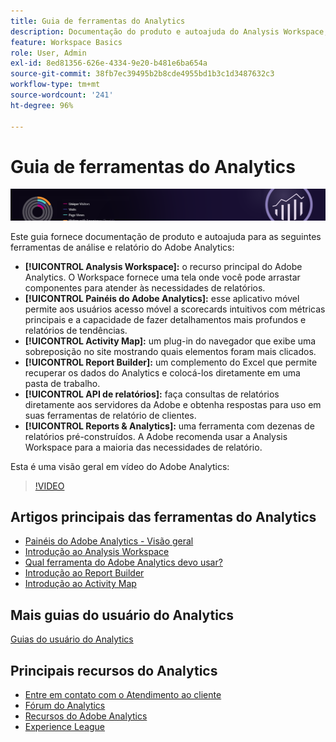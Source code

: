 ```yaml
---
title: Guia de ferramentas do Analytics
description: Documentação do produto e autoajuda do Analysis Workspace, painéis do Adobe Analytics, Activity Map, Report Builder, API de relatórios e Reports & Analytics.
feature: Workspace Basics
role: User, Admin
exl-id: 8ed81356-626e-4334-9e20-b481e6ba654a
source-git-commit: 38fb7ec39495b2b8cde4955bd1b3c1d3487632c3
workflow-type: tm+mt
source-wordcount: '241'
ht-degree: 96%

---
```


# Guia de ferramentas do Analytics

![Banner](../../assets/doc_banner_analyze.png)

Este guia fornece documentação de produto e autoajuda para as seguintes ferramentas de análise e relatório do Adobe Analytics:

* **[!UICONTROL Analysis Workspace]:** o recurso principal do Adobe Analytics. O Workspace fornece uma tela onde você pode arrastar componentes para atender às necessidades de relatórios.
* **[!UICONTROL Painéis do Adobe Analytics]:** esse aplicativo móvel permite aos usuários acesso móvel a scorecards intuitivos com métricas principais e a capacidade de fazer detalhamentos mais profundos e relatórios de tendências.
* **[!UICONTROL Activity Map]:** um plug-in do navegador que exibe uma sobreposição no site mostrando quais elementos foram mais clicados.
* **[!UICONTROL Report Builder]:** um complemento do Excel que permite recuperar os dados do Analytics e colocá-los diretamente em uma pasta de trabalho.
* **[!UICONTROL API de relatórios]:** faça consultas de relatórios diretamente aos servidores da Adobe e obtenha respostas para uso em suas ferramentas de relatório de clientes.
* **[!UICONTROL Reports &amp; Analytics]:** uma ferramenta com dezenas de relatórios pré-construídos. A Adobe recomenda usar a Analysis Workspace para a maioria das necessidades de relatório.

Esta é uma visão geral em vídeo do Adobe Analytics:

>[!VIDEO](https://video.tv.adobe.com/v/27429/?quality=12)

## Artigos principais das ferramentas do Analytics

* [Painéis do Adobe Analytics - Visão geral](/help/analyze/mobile-app/home.md)
* [Introdução ao Analysis Workspace](analysis-workspace/home.md)
* [Qual ferramenta do Adobe Analytics devo usar?](/help/admin/c-analytics-product-comparison/which-analytics-tool.md)
* [Introdução ao Report Builder](report-builder/home.md)
* [Introdução ao Activity Map](activity-map/activity-map.md)

## Mais guias do usuário do Analytics

[Guias do usuário do Analytics](https://experienceleague.adobe.com/docs/analytics.html?lang=pt-BR)

## Principais recursos do Analytics

* [Entre em contato com o Atendimento ao cliente](https://helpx.adobe.com/br/contact/enterprise-support.ec.html)
* [Fórum do Analytics](https://experienceleaguecommunities.adobe.com/t5/adobe-analytics/ct-p/adobe-analytics-community?profile.language=pt)
* [Recursos do Adobe Analytics](https://experienceleaguecommunities.adobe.com/t5/adobe-analytics-discussions/adobe-analytics-resources/m-p/276666?profile.language=pt)
* [Experience League](https://experienceleague.adobe.com/?lang=pt-BR#home)
